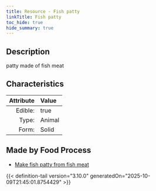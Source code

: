 ```yaml
---
title: Resource - Fish patty
linkTitle: Fish patty
toc_hide: true
hide_summary: true
---
```

<!-- This is generated by the MarsSim HelpGenertor, do not edit. -->

## Description
&#10;&#9;&#9;patty made of fish meat

## Characteristics

| Attribute      | Value |
|--------:|:------|
|Edible:|true|
|Type:|Animal|
|Form:|Solid|
 



## Made by Food Process

- [Make fish patty from fish meat](/docs/definitions/food/make-fish-patty-from-fish-meat)

    


{{< definition-tail version="3.10.0" generatedOn="2025-10-09T21:45:01.8754429" >}}


